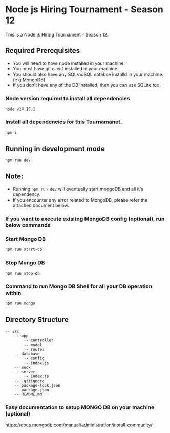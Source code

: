 #  Node js Hiring Tournament - Season 12

This is a Node js Hiring Tournament - Season 12. 

## Required Prerequisites

-   You will need to have node installed in your machine
-   You must have git client installed in your machine.
-   You should also have any SQL/noSQL databse installd in your machine. (e.g MongoDB)
-   If you don't have any of the DB installed, then you can use SQLite too.

### Node version required to install all dependencies

```
node v14.15.1 
```

### Install all dependencies for this Tournamanet.

```bash
npm i
```

## Running in development mode

```bash
npm run dev
```

## Note:

-   Running `npm run dev` will eventually start mongoDB and all it's dependency.
-   If you encounter any error related to MongoDB, please refer the attached document below.

### If you want to execute exisitng MongoDB config (optional), run below commands

### Start Mongo DB

```bash
npm run start-db
```

### Stop Mongo DB

```bash
npm run stop-db
```
### Command to run Mongo DB Shell for all your DB operation within

```bash
npm run mongo
```

## Directory Structure

    -- src
        -- app
            -- controller
            -- model
            -- routes
        -- database
            -- config
            -- index.js
        -- mock
        -- server
            -- index.js
        -- .gitignore
        -- package-lock.json
        -- package.json
        -- README.md

### Easy documentation to setup MONGO DB on your machine (optional)

<https://docs.mongodb.com/manual/administration/install-community/>
